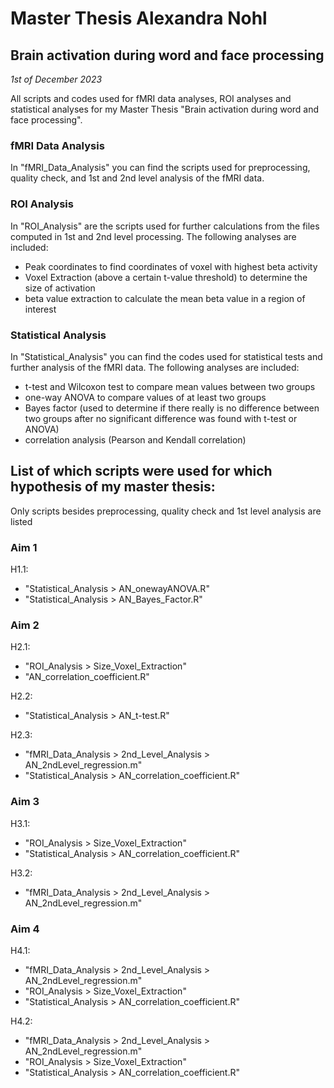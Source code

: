 # Master Thesis Alexandra Nohl
## Brain activation during word and face processing
*1st of December 2023*


All scripts and codes used for fMRI data analyses, ROI analyses and statistical analyses for my Master Thesis "Brain activation during word and face processing".

### fMRI Data Analysis
In "fMRI_Data_Analysis" you can find the scripts used for preprocessing, quality check, and 1st and 2nd level analysis of the fMRI data.

### ROI Analysis
In "ROI_Analysis" are the scripts used for further calculations from the files computed in 1st and 2nd level processing. The following analyses are included:
- Peak coordinates to find coordinates of voxel with highest beta activity
- Voxel Extraction (above a certain t-value threshold) to determine the size of activation
- beta value extraction to calculate the mean beta value in a region of interest

### Statistical Analysis
In "Statistical_Analysis" you can find the codes used for statistical tests and further analysis of the fMRI data. The following analyses are included:
- t-test and Wilcoxon test to compare mean values between two groups
- one-way ANOVA to compare values of at least two groups
- Bayes factor (used to determine if there really is no difference between two groups after no significant difference was found with t-test or ANOVA)
- correlation analysis (Pearson and Kendall correlation)


## List of which scripts were used for which hypothesis of my master thesis:
Only scripts besides preprocessing, quality check and 1st level analysis are listed

### Aim 1
H1.1:
- "Statistical_Analysis > AN_onewayANOVA.R"
- "Statistical_Analysis > AN_Bayes_Factor.R"

### Aim 2
H2.1:
- "ROI_Analysis > Size_Voxel_Extraction"
- "AN_correlation_coefficient.R"

H2.2:
- "Statistical_Analysis > AN_t-test.R"

H2.3:
- "fMRI_Data_Analysis > 2nd_Level_Analysis > AN_2ndLevel_regression.m"
- "Statistical_Analysis > AN_correlation_coefficient.R"

### Aim 3
H3.1:
- "ROI_Analysis > Size_Voxel_Extraction"
- "Statistical_Analysis > AN_correlation_coefficient.R"

H3.2:
- "fMRI_Data_Analysis > 2nd_Level_Analysis > AN_2ndLevel_regression.m"

### Aim 4
H4.1:
- "fMRI_Data_Analysis > 2nd_Level_Analysis > AN_2ndLevel_regression.m"
- "ROI_Analysis > Size_Voxel_Extraction"
- "Statistical_Analysis > AN_correlation_coefficient.R"

H4.2:
- "fMRI_Data_Analysis > 2nd_Level_Analysis > AN_2ndLevel_regression.m"
- "ROI_Analysis > Size_Voxel_Extraction"
- "Statistical_Analysis > AN_correlation_coefficient.R"
